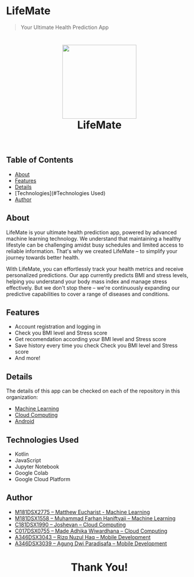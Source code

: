 # LifeMate
> Your Ultimate Health Prediction App
<h1 align="center">
  <img src="https://i.imgur.com/gtSZ6Q8.png" width="200"/><br/>
  LifeMate
  
</h1>

</h1>
<!-- 
<p align="center">Cemil is a restaurant recommendation app which can provide restaurant recommendations<br/>
to users by learning about their history and preferences.
<br/><br/>With LifeMate, users can save time and effort when checking their health.</p> -->


<br/>

## Table of Contents

- [About](#About)
- [Features](#Features)
- [Details](#Details)
- [Technologies](#Technologies Used)
- [Author](#Author)

## About
LifeMate is your ultimate health prediction app, powered by advanced machine learning technology. We understand that maintaining a healthy lifestyle can be challenging amidst busy schedules and limited access to reliable information. That's why we created LifeMate – to simplify your journey towards better health.

With LifeMate, you can effortlessly track your health metrics and receive personalized predictions. Our app currently predicts BMI and stress levels, helping you understand your body mass index and manage stress effectively. But we don't stop there – we're continuously expanding our predictive capabilities to cover a range of diseases and conditions.

## Features
- Account registration and logging in
- Check you BMI level and Stress score
- Get recomendation according your BMI level and Stress score
- Save history every time you check Check you BMI level and Stress score
- And more!

## Details
The details of this app can be checked on each of the repository in this organization:
- [Machine Learning](https://github.com/C23-PS293-LifeMate/Machine-Learning)
- [Cloud Computing](https://github.com/C23-PS293-LifeMate/Cloud-Computing)
- [Android](https://github.com/C23-PS293-LifeMate/Android)


## Technologies Used
- Kotlin
- JavaScript
- Jupyter Notebook
- Google Colab
- Google Cloud Platform

## Author
* [M181DSX2775 – Matthew Eucharist - Machine Learning ](https://github.com/metty321 )
* [M181DSX1558 – Muhammad Farhan Haniftyaji – Machine Learning](https://github.com/mawargun)
* [C181DSX1990 – Joshevan – Cloud Computing](https://github.com/Joshevanch)
* [C017DSX0755 – Made Adhika Wiwardhana – Cloud Computing](https://github.com/MadeAdhika39)
* [A346DSX3043 – Rizq Nuzul Haq – Mobile Development](https://github.com/RizqNuzulHaq)
* [A346DSX3039 – Agung Dwi Paradisafa – Mobile Development](https://github.com/agungdwi)

<h1 align="center">
  Thank You!
</h1>
